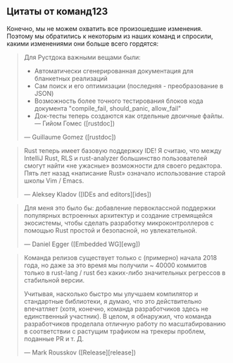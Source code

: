 ## Цитаты от команд123

Конечно, мы не можем охватить все произошедшие изменения. Поэтому мы обратились к некоторым из наших команд и спросили, какими изменениями они больше всего гордятся:

> Для Рустдока важными вещами были:
>
> - Автоматически сгенерированная документация для бланкетных реализаций
> - Сам поиск и его оптимизации (последняя - преобразование в JSON)
> - Возможность более точного тестирования блоков кода документа "compile_fail, should_panic, allow_fail"
> - Док-тесты теперь создаются как отдельные двоичные файлы. — Гийом Гомес ([rustdoc])
>
> — Guillaume Gomez ([rustdoc])
>

> Rust теперь имеет базовую поддержку IDE! Я считаю, что между IntelliJ Rust, RLS и rust-analyzer большинство пользователей смогут найти «не ужасные» возможности для своего редактора. Пять лет назад «написание Rust» означало использование старой школы Vim / Emacs.
>
> — Aleksey Kladov ([IDEs and editors][ides])
>

> Для меня это было бы: добавление первоклассной поддержки популярных встроенных архитектур и создание стремящейся экосистемы, чтобы сделать разработку микроконтроллеров с помощью Rust простой и безопасной, но увлекательной.
>
> — Daniel Egger ([Embedded WG][ewg])
>

> Команда релизов существует только с (примерно) начала 2018 года, но даже за это время мы получили ~ 40000 коммитов только в rust-lang / rust без каких-либо значительных регрессов в стабильной версии.
>
> Учитывая, насколько быстро мы улучшаем компилятор и стандартные библиотеки, я думаю, что это действительно впечатляет (хотя, конечно, команда разработчиков здесь не единственный участник). В целом, я обнаружил, что команда разработчиков проделала отличную работу по масштабированию в соответствии с растущим трафиком на трекеры проблем, поданные PR и т. Д.
>
> — Mark Rousskov ([Release][release])
> 
